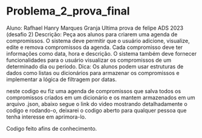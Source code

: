 # Problema_2_prova_final
Aluno: Rafhael Hanry Marques Granja
Ultima prova de felipe ADS 2023 (desafio 2)
Descrição: Peça aos alunos para criarem uma agenda de compromissos. O sistema deve permitir que o usuário adicione, visualize, edite e remova compromissos da agenda. Cada compromisso deve ter informações como data, hora e descrição. O sistema também deve fornecer funcionalidades para o usuário visualizar os compromissos de um determinado dia ou período. Dica: Os alunos podem usar estruturas de dados como listas ou dicionários para armazenar os compromissos e implementar a lógica de filtragem por datas.

neste codigo eu fiz uma agenda de compromissos que salva todos os compromissos criados em um dicionário e os mantem armazenados em um arquivo .json, abaixo segue o link do video mostrando detalhadamente o codigo e rodando-o, deixarei o codigo aberto para qualquer pessoa que tenha interesse em aprimora-lo.






Codigo feito afins de conhecimento.
